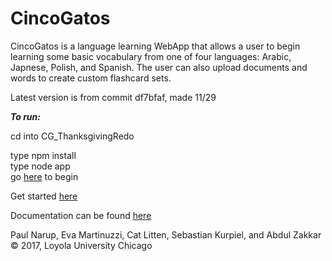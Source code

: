 
# CincoGatos

CincoGatos is a language learning WebApp that allows a user to begin learning some basic vocabulary from one of four languages: Arabic, Japnese, Polish, and Spanish.  The user can also upload documents and words to create custom flashcard sets.

Latest version is from commit df7bfaf, made 11/29


***To run:***

cd into CG_ThanksgivingRedo

type npm install  
type node app  
go [here](http://localhost:3000/) to begin  


Get started [here](https://github.com/SebastianKurp/CincoGatos/wiki/How-to-Use-the-Program-and-Get-Started)

Documentation can be found [here](https://github.com/SebastianKurp/CincoGatos/wiki)

Paul Narup, Eva Martinuzzi, Cat Litten, Sebastian Kurpiel, and Abdul Zakkar © 2017, Loyola University Chicago
